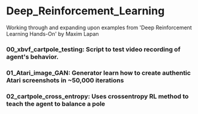 # Deep_Reinforcement_Learning
Working through and expanding upon examples from 'Deep Reinforcement Learning Hands-On' by Maxim Lapan

### 00_xbvf_cartpole_testing: Script to test video recording of agent's behavior.

### 01_Atari_image_GAN: Generator learn how to create authentic Atari screenshots in ~50,000 iterations

### 02_cartpole_cross_entropy: Uses crossentropy RL method to teach the agent to balance a pole

